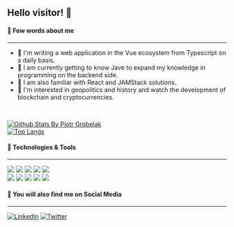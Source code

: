 ## Hello visitor! 👋

#### 📜 Few words about me

---
- 🔭 I'm writing a web application in the Vue ecosystem from Typescript on a daily basis.
- 🌱 I am currently getting to know Jave to expand my knowledge in programming on the backend side.
- 💬 I am also familiar with React and JAMStack solutions.
- 👯 I'm interested in geopolitics and history and watch the development of blockchain and cryptocurrencies. 

<br />

[![Github Stats By Piotr Grobelak](https://github-readme-stats.vercel.app/api?username=PiotrGrobelak&show_icons=true&theme=tokyonight)]() </br>
[![Top Langs](https://github-readme-stats.vercel.app/api/top-langs/?username=PiotrGrobelak&layout=compact&theme=tokyonight&langs_count=8)](https://github.com/anuraghazra/github-readme-stats)

#### 🔨 Technologies & Tools  

---
![](https://img.shields.io/badge/OS-Linux-informational?style=flat&&logo=linux&logoColor=white&color=2bbc8a)
![](https://img.shields.io/badge/Editor-WebStorm-informational?style=flat&&logo=webstorm&logoColor=white&color=2bbc8a)
![](https://img.shields.io/badge/Code-Javascript-informational?style=flat&&logo=javascript&logoColor=white&color=2bbc8a)
![](https://img.shields.io/badge/Code-Typescript-informational?style=flat&&logo=typescript&logoColor=white&color=2bbc8a)
![](https://img.shields.io/badge/Code-React-informational?style=flat&&logo=react&logoColor=white&color=2bbc8a) <br/>
![](https://img.shields.io/badge/JAMStack-Jekyll-informational?style=flat&&logo=jekyll&logoColor=white&color=2bbc8a)
![](https://img.shields.io/badge/JAMStack-Gatsby-informational?style=flat&&logo=gatsby&logoColor=white&color=2bbc8a)
![](https://img.shields.io/badge/Code-Node-informational?style=flat&&logo=node.js&logoColor=white&color=2bbc8a)
![](https://img.shields.io/badge/Code-Express-informational?style=flat&&logo=express&logoColor=white&color=2bbc8a)
![](https://img.shields.io/badge/CMS-Netlify-informational?style=flat&&logo=netlify&logoColor=white&color=2bbc8a)

#### 🔎 You will also find me on Social Media

---
[![LinkedIn][linkedin-shield]][linkedin-url] [![Twitter][tt-shield]][tt-url]



[linkedin-shield]: https://img.shields.io/badge/-LinkedIn-black.svg?style=flat-square&logo=linkedin&colorB=555&color=blue
[linkedin-url]: https://www.linkedin.com/in/piotr-grobelak/
[tt-url]: https://twitter.com/GrobelakPiotr
[tt-shield]:https://img.shields.io/twitter/url?style=social&url=https://twitter.com/GrobelakPiotr
